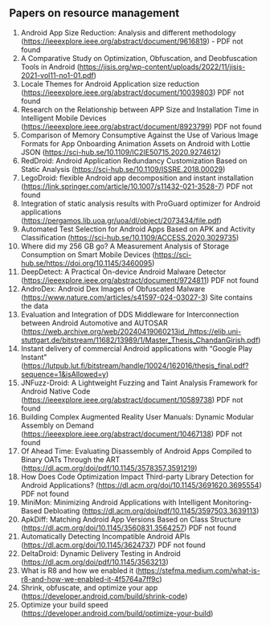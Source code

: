 ## Papers on resource management 
1. Android App Size Reduction: Analysis and different methodology (https://ieeexplore.ieee.org/abstract/document/9616819) - PDF not found
2. A Comparative Study on Optimization, Obfuscation, and Deobfuscation Tools in Android (https://jisis.org/wp-content/uploads/2022/11/jisis-2021-vol11-no1-01.pdf)
3. Locale Themes for Android Application size reduction (https://ieeexplore.ieee.org/abstract/document/10039803) PDF not found
4. Research on the Relationship between APP Size and Installation Time in Intelligent Mobile Devices (https://ieeexplore.ieee.org/abstract/document/8923799) PDF not found
5. Comparison of Memory Consumptive Against the Use of Various Image Formats for App Onboarding Animation Assets on Android with Lottie JSON (https://sci-hub.se/10.1109/IC2IE50715.2020.9274612)
6. RedDroid: Android Application Redundancy Customization Based on Static Analysis (https://sci-hub.se/10.1109/ISSRE.2018.00029)
7. LegoDroid: flexible Android app decomposition and instant installation (https://link.springer.com/article/10.1007/s11432-021-3528-7) PDF not found
8. Integration of static analysis results with ProGuard optimizer for Android applications (https://pergamos.lib.uoa.gr/uoa/dl/object/2073434/file.pdf)
9. Automated Test Selection for Android Apps Based on APK and Activity Classification (https://sci-hub.se/10.1109/ACCESS.2020.3029735)
10. Where did my 256 GB go? A Measurement Analysis of Storage Consumption on Smart Mobile Devices (https://sci-hub.se/https://doi.org/10.1145/3460095)
11. DeepDetect: A Practical On-device Android Malware Detector (https://ieeexplore.ieee.org/abstract/document/9724811) PDF not found
12. AndroDex: Android Dex Images of Obfuscated Malware (https://www.nature.com/articles/s41597-024-03027-3) Site contains the data
13. Evaluation and Integration of DDS Middleware for Interconnection between Android Automotive and AUTOSAR (https://web.archive.org/web/20240419060213id_/https://elib.uni-stuttgart.de/bitstream/11682/13989/1/Master_Thesis_ChandanGirish.pdf)
14. Instant delivery of commercial Android applications with “Google Play Instant" (https://lutpub.lut.fi/bitstream/handle/10024/162016/thesis_final.pdf?sequence=1&isAllowed=y)
15. JNFuzz-Droid: A Lightweight Fuzzing and Taint Analysis Framework for Android Native Code (https://ieeexplore.ieee.org/abstract/document/10589738) PDF not found
16. Building Complex Augmented Reality User Manuals: Dynamic Modular Assembly on Demand (https://ieeexplore.ieee.org/abstract/document/10467138) PDF not found
17. Of Ahead Time: Evaluating Disassembly of Android Apps Compiled to Binary OATs Through the ART (https://dl.acm.org/doi/pdf/10.1145/3578357.3591219)
18. How Does Code Optimization Impact Third-party Library Detection for Android Applications? (https://dl.acm.org/doi/10.1145/3691620.3695554) PDF not found
19. MiniMon: Minimizing Android Applications with Intelligent Monitoring-Based Debloating (https://dl.acm.org/doi/pdf/10.1145/3597503.3639113)
20. ApkDiff: Matching Android App Versions Based on Class Structure (https://dl.acm.org/doi/10.1145/3560831.3564257) PDF not found
21. Automatically Detecting Incompatible Android APIs (https://dl.acm.org/doi/10.1145/3624737) PDF not found
22. DeltaDroid: Dynamic Delivery Testing in Android (https://dl.acm.org/doi/pdf/10.1145/3563213)
23. What is R8 and how we enabled it (https://stefma.medium.com/what-is-r8-and-how-we-enabled-it-4f5764a7ff9c)
24. Shrink, obfuscate, and optimize your app (https://developer.android.com/build/shrink-code)
25. Optimize your build speed (https://developer.android.com/build/optimize-your-build)









